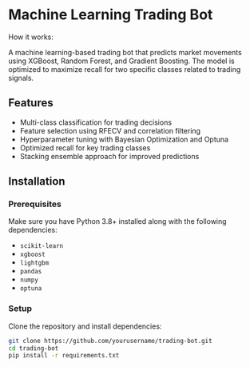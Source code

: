 # Machine Learning Trading Bot  

How it works:


A machine learning-based trading bot that predicts market movements using XGBoost, Random Forest, and Gradient Boosting. The model is optimized to maximize recall for two specific classes related to trading signals.

## Features  
- Multi-class classification for trading decisions  
- Feature selection using RFECV and correlation filtering  
- Hyperparameter tuning with Bayesian Optimization and Optuna  
- Optimized recall for key trading classes  
- Stacking ensemble approach for improved predictions  

## Installation  

### Prerequisites  
Make sure you have Python 3.8+ installed along with the following dependencies:  
- `scikit-learn`  
- `xgboost`  
- `lightgbm`  
- `pandas`  
- `numpy`  
- `optuna`  

### Setup  
Clone the repository and install dependencies:  

```bash
git clone https://github.com/yourusername/trading-bot.git
cd trading-bot
pip install -r requirements.txt
